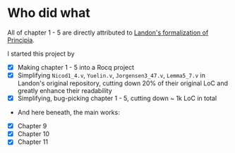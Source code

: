 # Who did what

All of chapter 1 - 5 are directly attributed to [Landon's formalization of Principia](https://github.com/LogicalAtomist/principia).

I started this project by
- [x] Making chapter 1 - 5 into a Rocq project
- [x] Simplifying `Nicod1_4.v`, `Yuelin.v`, `Jorgensen3_47.v`, `Lemma5_7.v` in Landon's original repository, cutting down 20% of their original LoC and greatly enhance their readability
- [x] Simplifying, bug-picking chapter 1 - 5, cutting down ~ 1k LoC in total
- And here beneath, the main works:
- [x] Chapter 9
- [x] Chapter 10
- [x] Chapter 11
